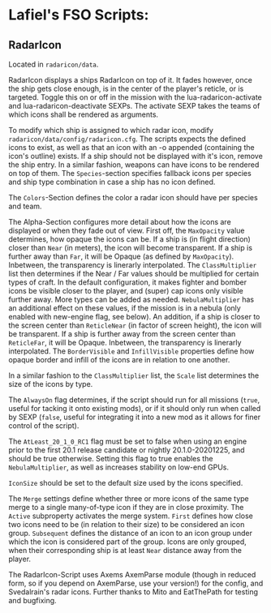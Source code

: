 # Lafiel's FSO Scripts:
## RadarIcon
Located in ``radaricon/data``.

RadarIcon displays a ships RadarIcon on top of it. It fades however, once the ship gets close enough, is in the center of the player's reticle, or is targeted.
Toggle this on or off in the mission with the lua-radaricon-activate and lua-radaricon-deactivate SEXPs. The activate SEXP takes the teams of which icons shall be rendered as arguments.

To modify which ship is assigned to which radar icon, modify ``radaricon/data/config/radaricon.cfg``. The scripts expects the defined icons to exist, as well as that an icon with an -o appended (containing the icon's outline) exists. If a ship should not be displayed with it's icon, remove the ship entry.
In a similar fashion, weapons can have icons to be rendered on top of them.
The ``Species``-section specifies fallback icons per species and ship type combination in case a ship has no icon defined.

The ``Colors``-Section defines the color a radar icon should have per species and team.

The Alpha-Section configures more detail about how the icons are displayed or when they fade out of view.
First off, the ``MaxOpacity`` value determines, how opaque the icons can be.
If a ship is (in flight direction) closer than ``Near`` (in meters), the icon will become transparent. If a ship is further away than ``Far``, it will be Opaque (as defined by ``MaxOpacity``). Inbetween, the transparency is linerarly interpolated.
The ``ClassMultiplier`` list then determines if the Near / Far values should be multiplied for certain types of craft. In the default configuration, it makes fighter and bomber icons be visible closer to the player, and (super) cap icons only visible further away. More types can be added as needed.
``NebulaMultiplier`` has an additional effect on these values, if the mission is in a nebula (only enabled with new-engine flag, see below).
An addition, if a ship is closer to the screen center than ``ReticleNear`` (in factor of screen height), the icon will be transparent. If a ship is further away from the screen center than ``ReticleFar``, it will be Opaque. Inbetween, the transparency is linerarly interpolated.
The ``BorderVisible`` and ``InfillVisible`` properties define how opaque border and infill of the icons are in relation to one another.

In a similar fashion to the ``ClassMultiplier`` list, the ``Scale`` list determines the size of the icons by type.

The ``AlwaysOn`` flag determines, if the script should run for all missions (``true``, useful for tacking it onto existing mods), or if it should only run when called by SEXP (``false``, useful for integrating it into a new mod as it allows for finer control of the script).

The ``AtLeast_20_1_0_RC1`` flag must be set to false when using an engine prior to the first 20.1 release candidate or nightly 20.1.0-20201225, and should be true otherwise. Setting this flag to true enables the ``NebulaMultiplier``, as well as increases stability on low-end GPUs.

``IconSize`` should be set to the default size used by the icons specified.

The ``Merge`` settings define whether three or more icons of the same type merge to a single many-of-type icon if they are in close proximity.
The ``Active`` subproperty activates the merge system. ``First`` defines how close two icons need to be (in relation to their size) to be considered an icon group. ``Subsequent`` defines the distance of an icon to an icon group under which the icon is considered part of the group.
Icons are only grouped, when their corresponding ship is at least ``Near`` distance away from the player.

The RadarIcon-Script uses Axems AxemParse module (though in reduced form, so if you depend on AxemParse, use your version!) for the config, and Svedalrain's radar icons. Further thanks to Mito and EatThePath for testing and bugfixing.
